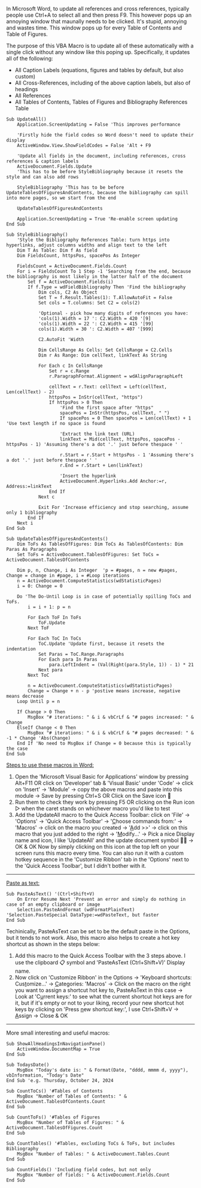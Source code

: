 In Microsoft Word, to update all references and cross references, typically people use Ctrl+A to select all and then press F9. This however pops up an annoying window that maunally needs to be clicked. It's stupid, annoying and wastes time. This window pops up for every Table of Contents and Table of Figures.
<!-- To Do: Add 2 screenshots here: TOC & Table of Figures -->
The purpose of this VBA Macro is to update all of these automatically with a single click without any window like this poping up. Specifically, it updates all of the following:

- All Caption Labels (equations, figures and tables by default, but also custom)
- All Cross-References, including of the above caption labels, but also of headings
- All References
- All Tables of Contents, Tables of Figures and Bibliography References Table
```VBA
Sub UpdateAll()
    Application.ScreenUpdating = False 'This improves performance

    'Firstly hide the field codes so Word doesn't need to update their display
    ActiveWindow.View.ShowFieldCodes = False 'Alt + F9

    'Update all fields in the document, including references, cross references & caption labels
    ActiveDocument.Fields.Update
    'This has to be before StyleBibliography because it resets the style and can also add rows

    StyleBibliography 'This has to be before UpdateTablesOfFiguresAndContents, because the bibliography can spill into more pages, so we start from the end

    UpdateTablesOfFiguresAndContents

    Application.ScreenUpdating = True 'Re-enable screen updating
End Sub

Sub StyleBibliography()
    'Style the Bibliography References Table: turn https into hyperlinks, adjust columns widths and align text to the left
    Dim T As Table: Dim f As field
    Dim FieldsCount, httpsPos, spacePos As Integer

    FieldsCount = ActiveDocument.Fields.Count
    For i = FieldsCount To 1 Step -1 'Searching from the end, because the bibliography is most likely in the latter half of the document
        Set f = ActiveDocument.Fields(i)
        If f.Type = wdFieldBibliography Then 'Find the bibliography
            Dim cols, C2 As Object
            Set T = f.Result.Tables(1): T.AllowAutoFit = False
            Set cols = T.columns: Set C2 = cols(2)

            'Optional - pick how many digits of references you have:
            'cols(1).Width = 17 ': C2.Width = 420 '[9]
            'cols(1).Width = 22 ': C2.Width = 415 '[99]
            cols(1).Width = 30 ': C2.Width = 407 '[999]

            C2.AutoFit 'Width

            Dim CellsRange As Cells: Set CellsRange = C2.Cells
            Dim r As Range: Dim cellText, linkText As String

            For Each c In CellsRange
                Set r = c.Range
                r.ParagraphFormat.Alignment = wdAlignParagraphLeft

                cellText = r.Text: cellText = Left(cellText, Len(cellText) - 2)
                httpsPos = InStr(cellText, "https")
                If httpsPos > 0 Then
                    'Find the first space after "https"
                    spacePos = InStr(httpsPos, cellText, " ")
                    If spacePos = 0 Then spacePos = Len(cellText) + 1 'Use text length if no space is found

                    'Extract the link text (URL)
                    linkText = Mid(cellText, httpsPos, spacePos - httpsPos - 1) 'Assuming there's a dot '.' just before thespace ' '

                    r.Start = r.Start + httpsPos - 1 'Assuming there's a dot '.' just before thespace ' '
                    r.End = r.Start + Len(linkText)

                    'Insert the hyperlink
                    ActiveDocument.Hyperlinks.Add Anchor:=r, Address:=linkText
                End If
            Next c

            Exit For 'Increase efficiency and stop searching, assume only 1 bibliography
        End If
    Next i
End Sub

Sub UpdateTablesOfFiguresAndContents()
    Dim ToFs As TablesOfFigures: Dim ToCs As TablesOfContents: Dim Paras As Paragraphs
    Set ToFs = ActiveDocument.TablesOfFigures: Set ToCs = ActiveDocument.TablesOfContents

    Dim p, n, Change, i As Integer  'p = #pages, n = new #pages, Change = change in #page, i = #Loop iterations
    n = ActiveDocument.ComputeStatistics(wdStatisticPages)
    i = 0: Change = 0

    Do 'The Do-Until Loop is in case of potentially spilling ToCs and ToFs.
        i = i + 1: p = n

        For Each ToF In ToFs
            ToF.Update
        Next ToF

        For Each ToC In ToCs
            ToC.Update 'Update first, because it resets the indentation
            Set Paras = ToC.Range.Paragraphs
            For Each para In Paras
                para.LeftIndent = (Val(Right(para.Style, 1)) - 1) * 21
            Next para
        Next ToC

        n = ActiveDocument.ComputeStatistics(wdStatisticPages)
        Change = Change + n - p 'postive means increase, negative means decrease
    Loop Until p = n

    If Change > 0 Then
        MsgBox "# iterations: " & i & vbCrLf & "# pages increased: " & Change
    ElseIf Change < 0 Then
        MsgBox "# iterations: " & i & vbCrLf & "# pages decreased: " & -1 * Change 'Abs(Change)
    End If 'No need to MsgBox if Change = 0 because this is typically the case
End Sub
```
<ins>Steps to use these macros in Word:</ins>
1) Open the 'Microsoft Visual Basic for Applications' window by pressing Alt+F11 OR click on 'Developer' tab & 'Visual Basic' under 'Code' -> click on 'Insert' -> 'Module' -> copy the above macros and paste into this module -> Save by pressing Ctrl+S OR Click on the Save icon 💾
2) Run them to check they work by pressing F5 OR clicking on the Run icon ▷ when the caret stands on whichever macro you'd like to test
3) Add the UpdateAll macro to the Quick Access Toolbar: click on 'File' -> 'Options' -> 'Quick Access Toolbar' -> '<ins>C</ins>hoose commands from:' -> 'Macros' -> click on the macro you created -> '<ins>A</ins>dd >>' -> click on this macro that you just added to the right -> '<ins>M</ins>odify...' -> Pick a nice Display name and icon, I like 'UpdateAll' and the update document symbol 📄🔄 -> OK & OK
Now by simply clicking on this icon at the top left on your screen runs this macro every time. You can also run it with a custom hotkey sequence in the 'Customize Ribbon' tab in the 'Options' next to the 'Quick Access Toolbar', but I didn't bother with it.

<!-- To Do: Add screenshots here & link to my PhD thesis to show how the bibliography hyperlinks 🔗 and ToC indentations look like -->
---
<ins>Paste as text:</ins>
```VBA
Sub PasteAsText() '(Ctrl+Shift+V)
    On Error Resume Next 'Prevent an error and simply do nothing in case of an empty clipboard or image
    Selection.PasteAndFormat (wdFormatPlainText) 'Selection.PasteSpecial DataType:=wdPasteText, but faster
End Sub
```
Techinically, PasteAsText can be set to be the default paste in the Options, but it tends to not work. Also, this macro also helps to create a hot key shortcut as shown in the steps below:

1) Add this macro to the Quick Access Toolbar with the 3 steps above. I use the clipboard 📋 symbol and 'PasteAsText (Ctrl+Shift+V)' Display name.
2) Now click on 'Customize Ribbon' in the Options -> 'Keyboard shortcuts: Cus<ins>t</ins>omize...' -> <ins>C</ins>ategories: 'Macros' -> Click on the macro on the right you want to assign a shortcut hot key to, PasteAsText in this case -> Look at 'C<ins>u</ins>rrent keys:' to see what the current shortcut hot keys are for it, but if it's empty or not to your liking, record your new shortcut hot keys by clicking on 'Press <ins>n</ins>ew shortcut key:', I use Ctrl+Shift+V -> <ins>A</ins>ssign -> Close & OK
---
More small interesting and useful macros:
```VBA
Sub ShowAllHeadingsInNavigationPane()
    ActiveWindow.DocumentMap = True
End Sub
```
```VBA
Sub TodaysDate()
    MsgBox "Today's date is: " & Format(Date, "dddd, mmmm d, yyyy"), vbInformation, "Today's Date"
End Sub 'e.g. Thursday, October 24, 2024
```
```VBA
Sub CountToCs() '#Tables of Contents
    MsgBox "Number of Tables of Contents: " & ActiveDocument.TablesOfContents.Count
End Sub
```
```VBA
Sub CountToFs() '#Tables of Figures
    MsgBox "Number of Tables of Figures: " & ActiveDocument.TablesOfFigures.Count
End Sub
```
```VBA
Sub CountTables() '#Tables, excluding ToCs & ToFs, but includes Bibliography
    MsgBox "Number of Tables: " & ActiveDocument.Tables.Count
End Sub
```
```VBA
Sub CountFields() 'Including field codes, but not only
    MsgBox "Number of fields: " & ActiveDocument.Fields.Count
End Sub
```
